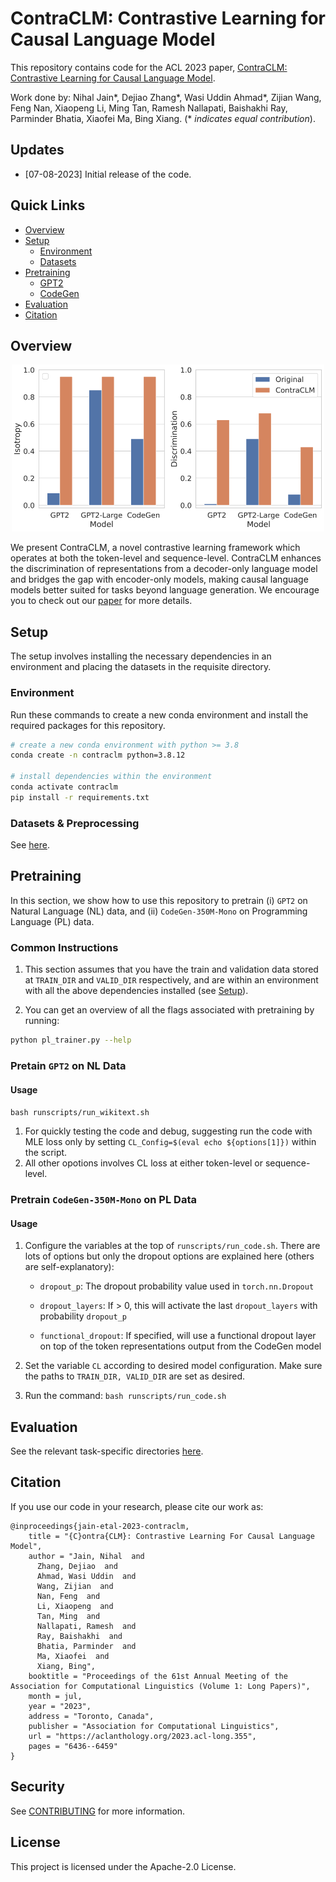 # ContraCLM: Contrastive Learning for Causal Language Model

This repository contains code for the ACL 2023 paper, [ContraCLM: Contrastive Learning for Causal Language Model](https://arxiv.org/abs/2210.01185). 

Work done by: Nihal Jain*, Dejiao Zhang*, Wasi Uddin Ahmad*, Zijian Wang, Feng Nan, Xiaopeng Li, Ming Tan, Ramesh Nallapati, Baishakhi Ray, Parminder Bhatia, Xiaofei Ma, Bing Xiang. (* <em>indicates equal contribution</em>). 

## Updates

* [07-08-2023] Initial release of the code.

## Quick Links

* [Overview](#overview)
* [Setup](#setup)
   * [Environment](#environment)
   * [Datasets](#datasets)
* [Pretraining](#pretraining)
   * [GPT2](#pretain-gpt2-on-nl-data)
   * [CodeGen](#pretrain-codegen-350m-mono-on-pl-data)
* [Evaluation](#evaluation)
* [Citation](#citation)

## Overview

<p align="center">
<img src="static/llms_contraclm.png" width=500></img>
</p>

We present ContraCLM, a novel contrastive learning framework which operates at both the token-level and sequence-level. ContraCLM enhances  the discrimination of representations from a decoder-only language model and bridges the gap with encoder-only models, making causal language models better suited for tasks beyond language generation. We encourage you to check out our [paper](https://arxiv.org/abs/2210.01185) for more details.

## Setup

The setup involves installing the necessary dependencies in an environment and placing the datasets in the requisite directory.

### Environment

Run these commands to create a new conda environment and install the required packages for this repository.

```bash
# create a new conda environment with python >= 3.8
conda create -n contraclm python=3.8.12

# install dependencies within the environment
conda activate contraclm
pip install -r requirements.txt
```

### Datasets & Preprocessing

See <a href="preprocess/">here</a>.

## Pretraining

In this section, we show how to use this repository to pretrain (i) `GPT2` on Natural Language (NL) data, and (ii) `CodeGen-350M-Mono` on Programming Language (PL) data.

### Common Instructions

1. This section assumes that you have the train and validation data stored at `TRAIN_DIR` and `VALID_DIR` respectively, and are within an environment with all the above dependencies installed (see [Setup](#setup)).

2. You can get an overview of all the flags associated with pretraining by running:
```bash
python pl_trainer.py --help
```

### Pretain `GPT2` on NL Data

#### Usage

```bash runscripts/run_wikitext.sh```
   1. For quickly testing the code and debug, suggesting run the code with MLE loss only 
   by setting ```CL_Config=$(eval echo ${options[1]})``` within the script. 
   2. All other opotions involves CL loss at either token-level or sequence-level. 

### Pretrain `CodeGen-350M-Mono` on PL Data

#### Usage

1. Configure the variables at the top of `runscripts/run_code.sh`. There are lots of options but only the dropout options are explained here (others are self-explanatory):

   * `dropout_p`: The dropout probability value used in `torch.nn.Dropout`
 
   * `dropout_layers`: If > 0, this will activate the last `dropout_layers` with probability `dropout_p`

   * `functional_dropout`: If specified, will use a functional dropout layer on top of the token representations output from the CodeGen model

 2. Set the variable `CL` according to desired model configuration. Make sure the paths to `TRAIN_DIR, VALID_DIR` are set as desired.

 3. Run the command: `bash runscripts/run_code.sh`

## Evaluation

See the relevant task-specific directories [here](evaluation/).

## Citation

If you use our code in your research, please cite our work as:

```
@inproceedings{jain-etal-2023-contraclm,
    title = "{C}ontra{CLM}: Contrastive Learning For Causal Language Model",
    author = "Jain, Nihal  and
      Zhang, Dejiao  and
      Ahmad, Wasi Uddin  and
      Wang, Zijian  and
      Nan, Feng  and
      Li, Xiaopeng  and
      Tan, Ming  and
      Nallapati, Ramesh  and
      Ray, Baishakhi  and
      Bhatia, Parminder  and
      Ma, Xiaofei  and
      Xiang, Bing",
    booktitle = "Proceedings of the 61st Annual Meeting of the Association for Computational Linguistics (Volume 1: Long Papers)",
    month = jul,
    year = "2023",
    address = "Toronto, Canada",
    publisher = "Association for Computational Linguistics",
    url = "https://aclanthology.org/2023.acl-long.355",
    pages = "6436--6459"
}
```

## Security

See [CONTRIBUTING](CONTRIBUTING.md#security-issue-notifications) for more information.

## License

This project is licensed under the Apache-2.0 License.
